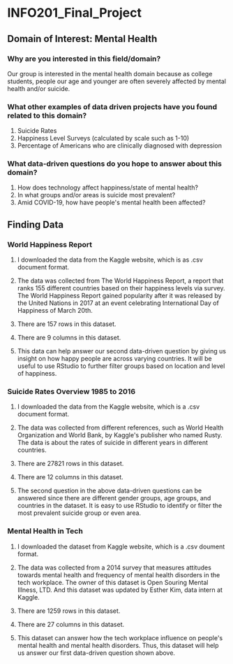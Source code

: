 # INFO201_Final_Project

## Domain of Interest: Mental Health
### Why are you interested in this field/domain?
Our group is interested in the mental health domain because as college students, people our age and younger are often severely affected by mental health and/or suicide.
### What other examples of data driven projects have you found related to this domain?
1. Suicide Rates
2. Happiness Level Surveys (calculated by scale such as 1-10)
3. Percentage of Americans who are clinically diagnosed with depression
### What data-driven questions do you hope to answer about this domain?
1. How does technology affect happiness/state of mental health?
2. In what groups and/or areas is suicide most prevalent?
3. Amid COVID-19, how have people's mental health been affected?

## Finding Data
### World Happiness Report
1. I downloaded the data from the Kaggle website, which is as .csv document format.

2. The data was collected from The World Happiness Report, a report that ranks 155 different countries based on their happiness levels via survey. The World Happiness Report gained popularity after it was released by the United Nations in 2017 at an event celebrating International Day of Happiness of March 20th.

3. There are 157 rows in this dataset.

4. There are 9 columns in this dataset.

5. This data can help answer our second data-driven question by giving us insight on how happy people are across varying countries. It will be useful to use RStudio to further filter groups based on location and level of happiness.

### Suicide Rates Overview 1985 to 2016
1. I downloaded the data from the Kaggle website, which is a .csv document format. 

2. The data was collected from different references, such as World Health Organization and World Bank, by Kaggle's publisher who named Rusty. The data is about the rates of suicide in different years in different countries.

3. There are 27821 rows in this dataset.

4. There are 12 columns in this dataset.

5. The second question in the above data-driven questions can be answered since there are different gender groups, age groups, and countries in the dataset. It is easy to use RStudio to identify or filter the most prevalent suicide group or even area. 

### Mental Health in Tech
1. I downloaded the dataset from Kaggle website, which is a .csv doument format.

2. The data was collected from a 2014 survey that measures attitudes towards mental health and frequency of mental health disorders in the tech workplace. The owner of this dataset is Open Souring Mental Illness, LTD. And this dataset was updated by Esther Kim, data intern at Kaggle.

3. There are 1259 rows in this dataset.

4. There are 27 columns in this dataset.

5. This dataset can answer how the tech workplace influence on people's mental health and mental health disorders. Thus, this dataset will help us answer our first data-driven question shown above.

